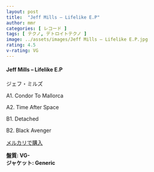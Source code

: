 ```yaml
---
layout: post
title:  "Jeff Mills – Lifelike E.P"
author: mmr
categories: [ レコード ]
tags: [ テクノ, デトロイトテクノ ]
image: ../assets/images/Jeff Mills – Lifelike E.P.jpg
rating: 4.5
v-rating: VG
---
```


#### Jeff Mills – Lifelike E.P

ジェフ・ミルズ

A1. Condor To Mallorca

A2. Time After Space

B1. Detached

B2. Black Avenger


[メルカリで購入](https://jp.mercari.com/item/m92521663560)

<div class="mt-4 mb-4 d-flex align-items-center">
<strong class="mr-1">盤質: VG-</strong>
</div>
<div class="mt-4 mb-4 d-flex align-items-center">
<strong class="mr-1">ジャケット: Generic</strong>
</div>
